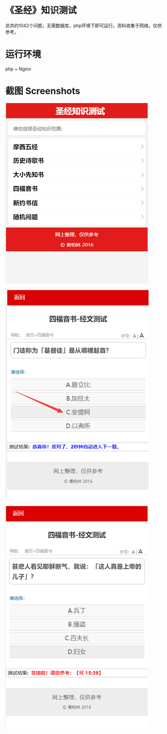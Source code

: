 # 《圣经》知识测试
总共约1042个问题，无需数据库，php环境下即可运行。资料收集于网络，仅供参考。

# 运行环境
php + Nginx

# 截图 Screenshots
![YD1](/images/yd1.png)

![YD2](/images/yd2.png)

![YD3](/images/yd3.png)
